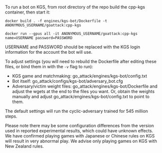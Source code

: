 To run a bot on KGS, from root directory of the repo build the cpp-kgs container, then start it:

`docker build . -f engines/kgs-bot/Dockerfile -t ANONYMOUS_USERNAME/goattack:cpp-kgs`

`docker run --gpus all -it ANONYMOUS_USERNAME/goattack:cpp-kgs name=USERNAME password=PASSWORD`

USERNAME and PASSWORD should be replaced with the KGS login information for the account the bot will use.

To adjust settings (you will need to rebuild the Dockerfile after editing these files, or bind them in with the `-v` flag to run):
* KGS game and matchmaking: go_attack/engines/kgs-bot/config.txt
* Bot itself: go_attack/configs/kgs-bot/adversary_bot.cfg
* Adversary/victim weight files: go_attack/engines/kgs-bot/Dockerfile and adjust the wgets at the end to the files you want. Or, obtain the weights manually and adjust go_attack/engines/kgs-bot/config.txt to point to them.

The default settings will run the cyclic-adversary trained for 545 million steps.

Please note there may be some configuration differences from the version used in reported experimental results, which could have unknown effects. We have confirmed playing games with Japanese or Chinese rules on KGS will result in very abnormal play. We advise only playing games on KGS with New Zealand rules. 
